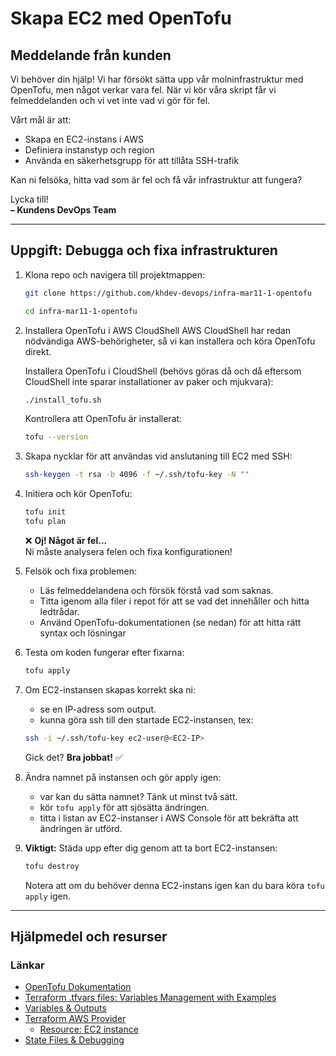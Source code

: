 # Skapa EC2 med OpenTofu

## Meddelande från kunden

Vi behöver din hjälp! Vi har försökt sätta upp vår molninfrastruktur med OpenTofu, men något verkar vara fel. När vi kör våra skript får vi felmeddelanden och vi vet inte vad vi gör för fel.  

Vårt mål är att:  
- Skapa en EC2-instans i AWS  
- Definiera instanstyp och region  
- Använda en säkerhetsgrupp för att tillåta SSH-trafik  

Kan ni felsöka, hitta vad som är fel och få vår infrastruktur att fungera?  

Lycka till!  
**– Kundens DevOps Team**  

---

## Uppgift: Debugga och fixa infrastrukturen

1. Klona repo och navigera till projektmappen:
   ```bash
   git clone https://github.com/khdev-devops/infra-mar11-1-opentofu
   ```
   ```bash
   cd infra-mar11-1-opentofu
   ```

2. Installera OpenTofu i AWS CloudShell
   AWS CloudShell har redan nödvändiga AWS-behörigheter, så vi kan installera och köra OpenTofu direkt.

   Installera OpenTofu i CloudShell (behövs göras då och då eftersom CloudShell inte sparar installationer av paker och mjukvara):
   ```bash
   ./install_tofu.sh
   ```
   Kontrollera att OpenTofu är installerat:
   ```bash
   tofu --version
   ```

3. Skapa nycklar för att användas vid anslutaning till EC2 med SSH:
   ```bash
   ssh-keygen -t rsa -b 4096 -f ~/.ssh/tofu-key -N ""
   ```

4. Initiera och kör OpenTofu:
   ```bash
   tofu init
   tofu plan
   ```
   ❌ **Oj! Något är fel...**  
   Ni måste analysera felen och fixa konfigurationen!

5. Felsök och fixa problemen:
   - Läs felmeddelandena och försök förstå vad som saknas.
   - Titta igenom alla filer i repot för att se vad det innehåller och hitta ledtrådar.
   - Använd OpenTofu-dokumentationen (se nedan) för att hitta rätt syntax och lösningar

6. Testa om koden fungerar efter fixarna:
   ```bash
   tofu apply
   ```

7. Om EC2-instansen skapas korrekt ska ni:
   - se en IP-adress som output.
   - kunna göra ssh till den startade EC2-instansen, tex:
   ```bash
   ssh -i ~/.ssh/tofu-key ec2-user@<EC2-IP>
   ```
   Gick det? **Bra jobbat!** ✅

8. Ändra namnet på instansen och gör apply igen:
   - var kan du sätta namnet? Tänk ut minst två sätt.
   - kör `tofu apply` för att sjösätta ändringen.
   - titta i listan av EC2-instanser i AWS Console för att bekräfta att ändringen är utförd.

8. **Viktigt:** Städa upp efter dig genom att ta bort EC2-instansen:
   ```bash
   tofu destroy
   ```
   Notera att om du behöver denna EC2-instans igen kan du bara köra `tofu apply` igen.

---

## Hjälpmedel och resurser  

### Länkar
- [OpenTofu Dokumentation](https://opentofu.org/docs/)
- [Terraform .tfvars files: Variables Management with Examples](https://spacelift.io/blog/terraform-tfvars)
- [Variables & Outputs](https://opentofu.org/docs/language/values/)
- [Terraform AWS Provider](https://search.opentofu.org/provider/terraform-providers/aws/latest)
    - [Resource: EC2 instance](https://search.opentofu.org/provider/terraform-providers/aws/latest/docs/resources/instance)
- [State Files & Debugging](https://opentofu.org/docs/language/state/)